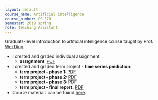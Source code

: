 ```yaml
---
layout: default
course_name: Artificial intelligence
course_number: CS 670
semester: 2019 spring 
role: Teaching Assistant
---
```

Graduate-level introduction to artificial intelligence course taught by Prof. [Wei Ding](https://www.cs.umb.edu/~ding). 
- I created and graded individual assignment:
    - **assignment:**  <a href="{{ 'teaching/2019-spring/Individual_Assignment_2_Naive_Bayes.pdf' | prepend: '/assets/pdf/' | relative_url }}" class="z-depth-0 badge global-theme-block button-block text-uppercase" role="button" target="_blank">PDF</a>
- I created and graded term project - **time series prediction**:
    - **term project - phase 1:**  <a href="{{ 'teaching/2019-spring/Team_Project_Phase_1_ARIMA.pdf' | prepend: '/assets/pdf/' | relative_url }}" class="z-depth-0 badge global-theme-block button-block text-uppercase" role="button" target="_blank">PDF</a>
    - **term project - phase 2:**  <a href="{{ 'teaching/2019-spring/Team_Project_Phase_2_RNN.pdf' | prepend: '/assets/pdf/' | relative_url }}" class="z-depth-0 badge global-theme-block button-block text-uppercase" role="button" target="_blank">PDF</a>
    - **term project - phase 3:**  <a href="{{ 'teaching/2019-spring/Team_Project_Phase_3_CNN.pdf' | prepend: '/assets/pdf/' | relative_url }}" class="z-depth-0 badge global-theme-block button-block text-uppercase" role="button" target="_blank">PDF</a>
    - **term project - final report:**  <a href="{{ 'teaching/2019-spring/Term_Project_Final_Report_and_Final_Presentation.pdf' | prepend: '/assets/pdf/' | relative_url }}" class="z-depth-0 badge global-theme-block button-block text-uppercase" role="button" target="_blank">PDF</a>
- Course materials can be found [here](https://www.cs.umb.edu/~ding/classes/470_670/). 

